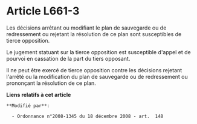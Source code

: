 # Article L661-3

Les décisions arrêtant ou modifiant le plan de sauvegarde ou de redressement ou rejetant la résolution de ce plan sont
susceptibles de tierce opposition. 

Le jugement statuant sur la tierce opposition est susceptible d'appel et de pourvoi en cassation de la part du tiers
opposant.

Il ne peut être exercé de tierce opposition contre les décisions rejetant l'arrêté ou la modification du plan de sauvegarde
ou de redressement ou prononçant la résolution de ce plan.

**Liens relatifs à cet article**

	**Modifié par**:

	  - Ordonnance n°2008-1345 du 18 décembre 2008 - art.  148
